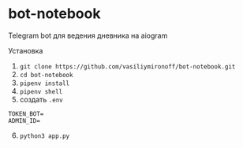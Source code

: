# bot-notebook
Telegram bot для ведения дневника на aiogram

Установка
1. `git clone https://github.com/vasiliymironoff/bot-notebook.git`
2. `cd bot-notebook`
3. `pipenv install`
4. `pipenv shell`
5. создать `.env`
```
TOKEN_BOT=
ADMIN_ID=
```
6. `python3 app.py`
